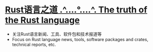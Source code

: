 # [Rust语言之道 .^....°....^. The truth of the Rust language](http://cnruby.github.io/) 
- 关注Rust语言新闻、工具、软件包和技术报道等
- Focus on Rust language news, tools, software packages and crates, technical reports, etc.

